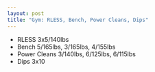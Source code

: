 ```yaml
---
layout: post
title: "Gym: RLESS, Bench, Power Cleans, Dips"
---
```


- RLESS 3x5/140lbs
- Bench 5/165lbs, 3/165lbs, 4/155lbs
- Power Cleans 3/140lbs, 6/125lbs, 6/115lbs
- Dips 3x10
